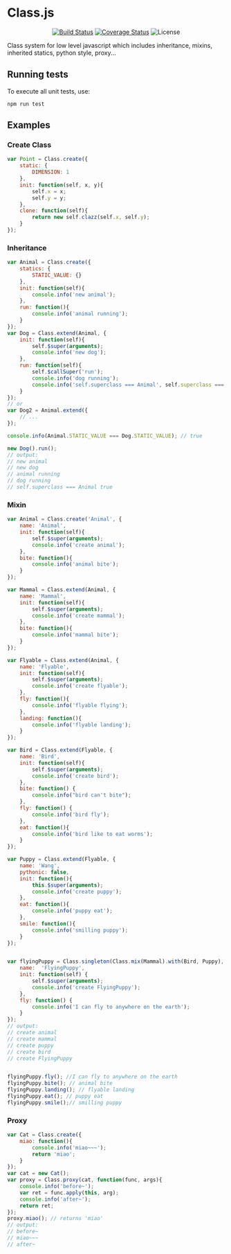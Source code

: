 # Class.js

<!--
[![js-standard-style](https://img.shields.io/badge/code%20style-standard-brightgreen.svg?style=flat-square)](https://github.com/y1j2x34/Class.js)
-->
<!-- https://shields.io/ -->

<div align="center">

[![Build Status](https://travis-ci.org/y1j2x34/Class.js.svg?branch=master)](https://travis-ci.org/y1j2x34/Class.js) 
[![Coverage Status](https://coveralls.io/repos/github/y1j2x34/Class.js/badge.svg?branch=master)](https://coveralls.io/github/y1j2x34/Class.js?branch=master)
![License](https://img.shields.io/npm/l/express.svg)

</div>

Class system for low level javascript which includes inheritance, mixins, inherited statics, python style, proxy...


## Running tests

To execute all unit tests, use:

```shell
npm run test
```

## Examples

### Create Class

```js
var Point = Class.create({
    static: {
        DIMENSION: 1
    },
    init: function(self, x, y){
        self.x = x;
        self.y = y;
    },
    clone: function(self){
        return new self.clazz(self.x, self.y);
    }
});
```

### Inheritance

```js
var Animal = Class.create({
    statics: {
        STATIC_VALUE: {}
    },
    init: function(self){
        console.info('new animal');
    },
    run: function(){
        console.info('animal running');
    }
});
var Dog = Class.extend(Animal, {
    init: function(self){
        self.$super(arguments);
        console.info('new dog');
    },
    run: function(self){
        self.$callSuper('run');
        console.info('dog running');
        console.info('self.superclass === Animal', self.superclass === Animal);
    }
});
// or 
var Dog2 = Animal.extend({
    // ...
});

console.info(Animal.STATIC_VALUE === Dog.STATIC_VALUE); // true

new Dog().run();
// output:
// new animal
// new dog
// animal running
// dog running
// self.superclass === Animal true
```


### Mixin

```js
var Animal = Class.create('Animal', {
    name: 'Animal',
    init: function(self){
        self.$super(arguments);
        console.info('create animal');
    },
    bite: function(){
        console.info('animal bite');
    }
});

var Mammal = Class.extend(Animal, {
    name: 'Mammal',
    init: function(self){
        self.$super(arguments);
        console.info('create mammal');
    },
    bite: function(){
        console.info('mammal bite');
    }
});

var Flyable = Class.extend(Animal, {
    name: 'Flyable',
    init: function(self){
        self.$super(arguments);
        console.info('create flyable');
    },
    fly: function(){
        console.info('flyable flying');
    },
    landing: function(){
        console.info('flyable landing');
    }
});

var Bird = Class.extend(Flyable, {
    name: 'Bird',
    init: function(self){
        self.$super(arguments);
        console.info('create bird');
    },
    bite: function() {
        console.info("bird can't bite");
    },
    fly: function() {
        console.info('bird fly');
    },
    eat: function(){
        console.info('bird like to eat worms');
    }
});

var Puppy = Class.extend(Flyable, {
    name: 'Wang',
    pythonic: false,
    init: function(){
        this.$super(arguments);
        console.info('create puppy');
    },
    eat: function(){
        console.info('puppy eat');
    },
    smile: function(){
        console.info('smilling puppy');
    }
});


var flyingPuppy = Class.singleton(Class.mix(Mammal).with(Bird, Puppy), {
    name:  'FlyingPuppy',
    init: function(self) {
        self.$super(arguments);
        console.info('create FlyingPuppy');
    },
    fly: function() {
        console.info('I can fly to anywhere on the earth');
    }
});
// output:
// create animal
// create mammal
// create puppy
// create bird
// create FlyingPuppy


flyingPuppy.fly(); //I can fly to anywhere on the earth
flyingPuppy.bite(); // animal bite
flyingPuppy.landing(); // flyable landing
flyingPuppy.eat(); // puppy eat
flyingPuppy.smile();// smilling puppy


```

### Proxy

```js
var Cat = Class.create({
    miao: function(){
        console.info('miao~~~');
        return 'miao';
    }
});
var cat = new Cat();
var proxy = Class.proxy(cat, function(func, args){
    console.info('before~');
    var ret = func.apply(this, arg);
    console.info('after~');
    return ret;
});
proxy.miao(); // returns 'miao'
// output:
// before~
// miao~~~
// after~
```